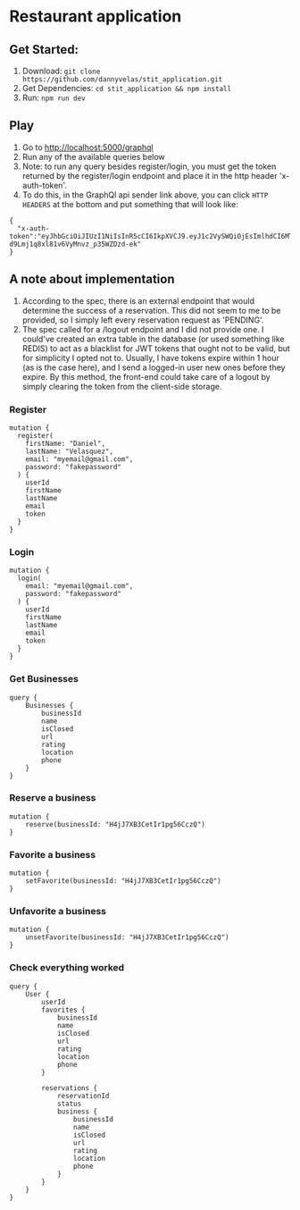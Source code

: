 # Restaurant application

## Get Started:
1. Download: `git clone https://github.com/dannyvelas/stit_application.git`
2. Get Dependencies: `cd stit_application && npm install`
3. Run: `npm run dev`

## Play
1. Go to [http://localhost:5000/graphql](http://localhost:5000/graphql)
2. Run any of the available queries below
3. Note: to run any query besides register/login, you must get the token returned by the register/login endpoint and place it in the http header 'x-auth-token'.
4. To do this, in the GraphQl api sender link above, you can click `HTTP HEADERS` at the bottom and put something that will look like:
```
{
  "x-auth-token":"eyJhbGciOiJIUzI1NiIsInR5cCI6IkpXVCJ9.eyJ1c2VySWQiOjEsImlhdCI6MTU5NzM2NDEyOSwiZXhwIjoxNTk3MzY3NzI5fQ.HY3Bg_rLf8-d9Lmj1q8xl81v6VyMnvz_p35WZDzd-ek"
}
```

## A note about implementation
1. According to the spec, there is an external endpoint that would determine the success of a reservation. This did not seem to me to be provided, so I simply left every reservation request as 'PENDING'.
2. The spec called for a /logout endpoint and I did not provide one. I could've created an extra table in the database (or used something like REDIS) to act as a blacklist for JWT tokens that ought not to be valid, but for simplicity I opted not to. Usually, I have tokens expire within 1 hour (as is the case here), and I send a logged-in user new ones before they expire. By this method, the front-end could take care of a logout by simply clearing the token from the client-side storage.

### Register
```
mutation {
  register(
    firstName: "Daniel",
    lastName: "Velasquez",
    email: "myemail@gmail.com",
    password: "fakepassword"
  ) {
    userId
    firstName
    lastName
    email
    token
  }
}
```

### Login
```
mutation {
  login(
    email: "myemail@gmail.com",
    password: "fakepassword"
  ) {
    userId
    firstName
    lastName
    email
    token
  }
}
```

### Get Businesses
```
query {
    Businesses {
        businessId
        name
        isClosed
        url
        rating
        location
        phone
    }
}
```

### Reserve a business
```
mutation {
    reserve(businessId: "H4jJ7XB3CetIr1pg56CczQ")
}
```


### Favorite a business
```
mutation {
    setFavorite(businessId: "H4jJ7XB3CetIr1pg56CczQ")
}
```

### Unfavorite a business
```
mutation {
    unsetFavorite(businessId: "H4jJ7XB3CetIr1pg56CczQ")
}
```

### Check everything worked
```
query {
    User {
        userId
        favorites {
            businessId
            name
            isClosed
            url
            rating
            location
            phone
        }

        reservations {
            reservationId
            status
            business {
                businessId
                name
                isClosed
                url
                rating
                location
                phone
            }
        }
    }
}
```
